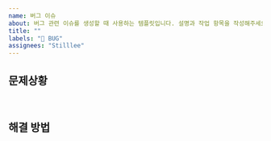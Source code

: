 ```yaml
---
name: 버그 이슈
about: 버그 관련 이슈를 생성할 때 사용하는 템플릿입니다. 설명과 작업 항목을 작성해주세요.
title: ""
labels: "🐞 BUG"
assignees: "Stilllee"
---
```


## 문제상황

<br>

## 해결 방법
